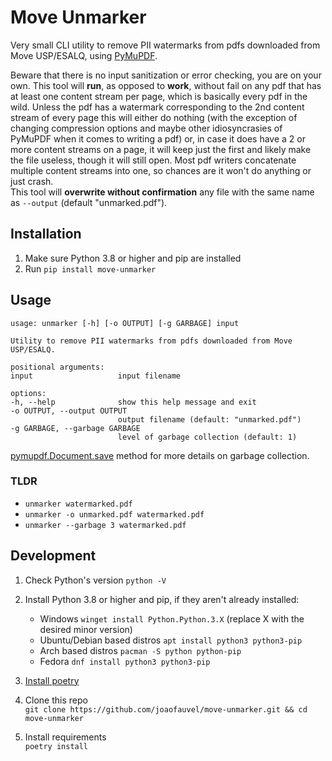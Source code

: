# Move Unmarker
Very small CLI utility to remove PII watermarks from pdfs downloaded from Move USP/ESALQ, using [PyMuPDF](https://pymupdf.readthedocs.io/en/latest/).  
  

Beware that there is no input sanitization or error checking, you are on your own. This tool will **run**, as opposed to **work**, without fail on any 
pdf that has at least one content stream per page, which is basically every pdf in the wild. Unless the pdf has a watermark corresponding to the 2nd 
content stream of every page this will either do nothing (with the exception of changing compression options and maybe other idiosyncrasies of PyMuPDF 
when it comes to writing a pdf) or, in case it does have a 2 or more content streams on a page, it will keep just the first and likely make the file useless, 
though it will still open. Most pdf writers concatenate multiple content streams into one, so chances are it won't do anything or just crash.  
This tool will **overwrite without confirmation** any file with the same name as `--output` (default "unmarked.pdf").

## Installation
1. Make sure Python 3.8 or higher and pip are installed
1. Run `pip install move-unmarker`

## Usage
    usage: unmarker [-h] [-o OUTPUT] [-g GARBAGE] input

    Utility to remove PII watermarks from pdfs downloaded from Move USP/ESALQ.

    positional arguments:
    input                   input filename

    options:
    -h, --help              show this help message and exit
    -o OUTPUT, --output OUTPUT
                            output filename (default: "unmarked.pdf")
    -g GARBAGE, --garbage GARBAGE
                            level of garbage collection (default: 1)  
[pymupdf.Document.save](https://pymupdf.readthedocs.io/en/latest/document.html#Document.save) method for more details on garbage collection.  

### TLDR
- `unmarker watermarked.pdf`  
- `unmarker -o unmarked.pdf watermarked.pdf`  
- `unmarker --garbage 3 watermarked.pdf`

## Development
1. Check Python's version `python -V`
1. Install Python 3.8 or higher and pip, if they aren't already installed:

    - Windows `winget install Python.Python.3.X` (replace X with the desired minor version)
    - Ubuntu/Debian based distros `apt install python3 python3-pip`
    - Arch based distros `pacman -S python python-pip`
    - Fedora `dnf install python3 python3-pip`

1. [Install poetry](https://python-poetry.org/docs/#installation) 
1. Clone this repo   
`git clone https://github.com/joaofauvel/move-unmarker.git && cd move-unmarker`
1. Install requirements   
`poetry install`
